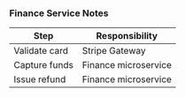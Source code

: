 
### Finance Service Notes
| Step | Responsibility |
|------|----------------|
| Validate card | Stripe Gateway |
| Capture funds | Finance microservice |
| Issue refund  | Finance microservice |
